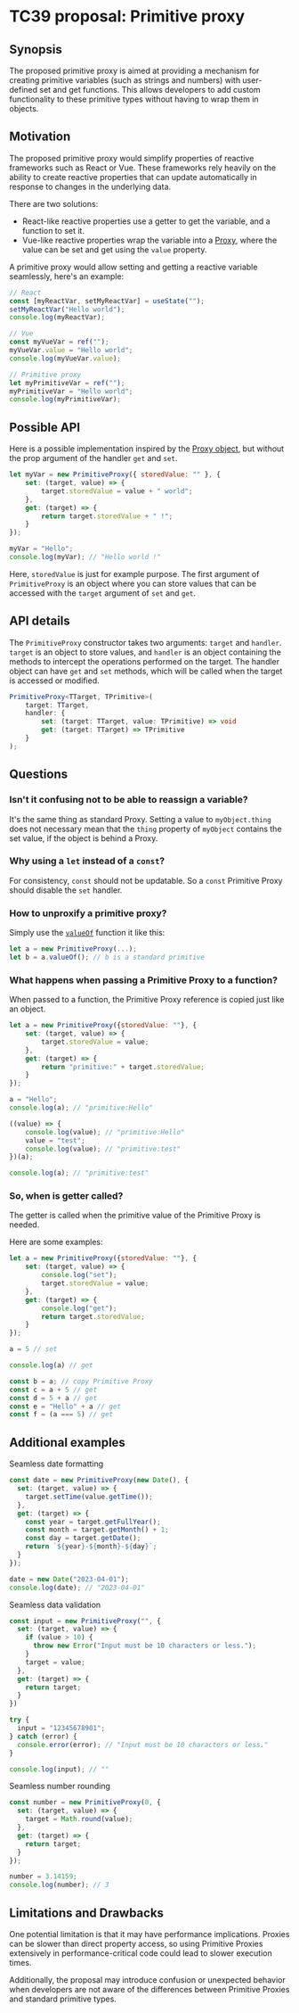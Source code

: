 # TC39 proposal: Primitive proxy

## Synopsis

The proposed primitive proxy is aimed at providing a mechanism for creating primitive variables (such as strings and numbers) with user-defined set and get functions. This allows developers to add custom functionality to these primitive types without having to wrap them in objects.

## Motivation

The proposed primitive proxy would simplify properties of reactive frameworks such as React or Vue. These frameworks rely heavily on the ability to create reactive properties that can update automatically in response to changes in the underlying data.

There are two solutions:
- React-like reactive properties use a getter to get the variable, and a function to set it.
- Vue-like reactive properties wrap the variable into a [Proxy](https://developer.mozilla.org/en-US/docs/Web/JavaScript/Reference/Global_Objects/Proxy), where the value can be set and get using the `value` property.

A primitive proxy would allow setting and getting a reactive variable seamlessly, here's an example:

```js
// React
const [myReactVar, setMyReactVar] = useState("");
setMyReactVar("Hello world");
console.log(myReactVar);

// Vue
const myVueVar = ref("");
myVueVar.value = "Hello world";
console.log(myVueVar.value);

// Primitive proxy
let myPrimitiveVar = ref("");
myPrimitiveVar = "Hello world";
console.log(myPrimitiveVar);
```

## Possible API

Here is a possible implementation inspired by the [Proxy object](https://developer.mozilla.org/en-US/docs/Web/JavaScript/Reference/Global_Objects/Proxy), but without the prop argument of the handler `get` and `set`.

```js
let myVar = new PrimitiveProxy({ storedValue: "" }, {
    set: (target, value) => {
        target.storedValue = value + " world";
    },
    get: (target) => {
        return target.storedValue + " !";
    }
});

myVar = "Hello";
console.log(myVar); // "Hello world !"
```

Here, `storedValue` is just for example purpose. The first argument of `PrimitiveProxy` is an object where you can store values that can be accessed with the `target` argument of `set` and `get`.

## API details

The `PrimitiveProxy` constructor takes two arguments: `target` and `handler`. `target` is an object to store values, and `handler` is an object containing the methods to intercept the operations performed on the target. The handler object can have `get` and `set` methods, which will be called when the target is accessed or modified.

```ts
PrimitiveProxy<TTarget, TPrimitive>(
    target: TTarget,
    handler: {
        set: (target: TTarget, value: TPrimitive) => void
        get: (target: TTarget) => TPrimitive
    }
);
```

## Questions

### Isn't it confusing not to be able to reassign a variable?

It's the same thing as standard Proxy. Setting a value to `myObject.thing` does not necessary mean that the `thing` property of `myObject` contains the set value, if the object is behind a Proxy.

### Why using a `let` instead of a `const`?

For consistency, `const` should not be updatable. So a `const` Primitive Proxy should disable the `set` handler.

### How to unproxify a primitive proxy?

Simply use the [`valueOf`](https://developer.mozilla.org/en-US/docs/Web/JavaScript/Reference/Global_Objects/Object/valueOf) function it like this:
```js
let a = new PrimitiveProxy(...);
let b = a.valueOf(); // b is a standard primitive
```

### What happens when passing a Primitive Proxy to a function?

When passed to a function, the Primitive Proxy reference is copied just like an object.

```js
let a = new PrimitiveProxy({storedValue: ""}, {
    set: (target, value) => {
        target.storedValue = value;
    },
    get: (target) => {
        return "primitive:" + target.storedValue;
    }
});

a = "Hello";
console.log(a); // "primitive:Hello"

((value) => {
    console.log(value); // "primitive:Hello"
    value = "test";
    console.log(value); // "primitive:test"
})(a);

console.log(a); // "primitive:test"
```

### So, when is getter called?

The getter is called when the primitive value of the Primitive Proxy is needed.

Here are some examples:
```js
let a = new PrimitiveProxy({storedValue: ""}, {
    set: (target, value) => {
        console.log("set");
        target.storedValue = value;
    },
    get: (target) => {
        console.log("get");
        return target.storedValue;
    }
});

a = 5 // set

console.log(a) // get

const b = a; // copy Primitive Proxy
const c = a + 5 // get
const d = 5 + a // get
const e = "Hello" + a // get
const f = (a === 5) // get
```

## Additional examples

Seamless date formatting

```js
const date = new PrimitiveProxy(new Date(), {
  set: (target, value) => {
    target.setTime(value.getTime());
  },
  get: (target) => {
    const year = target.getFullYear();
    const month = target.getMonth() + 1;
    const day = target.getDate();
    return `${year}-${month}-${day}`;
  }
});

date = new Date("2023-04-01");
console.log(date); // "2023-04-01"
```

Seamless data validation

```js
const input = new PrimitiveProxy("", {
  set: (target, value) => {
    if (value > 10) {
      throw new Error("Input must be 10 characters or less.");
    }
    target = value;
  },
  get: (target) => {
    return target;
  }
})

try {
  input = "12345678901";
} catch (error) {
  console.error(error); // "Input must be 10 characters or less."
}

console.log(input); // ""
```

Seamless number rounding

```js
const number = new PrimitiveProxy(0, {
  set: (target, value) => {
    target = Math.round(value);
  },
  get: (target) => {
    return target;
  }
});

number = 3.14159;
console.log(number); // 3
```

## Limitations and Drawbacks

One potential limitation is that it may have performance implications. Proxies can be slower than direct property access, so using Primitive Proxies extensively in performance-critical code could lead to slower execution times.

Additionally, the proposal may introduce confusion or unexpected behavior when developers are not aware of the differences between Primitive Proxies and standard primitive types.
